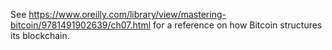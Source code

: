 
 See https://www.oreilly.com/library/view/mastering-bitcoin/9781491902639/ch07.html for a reference on
 how Bitcoin structures its blockchain.